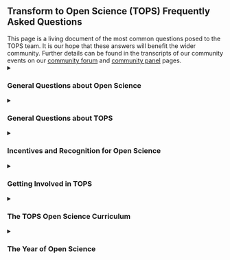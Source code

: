 <h2>Transform to Open Science (TOPS) Frequently Asked Questions </h2>
This page is a living document of the most common questions posed to the TOPS team. It is our hope that these answers will benefit the wider community. Further details can be found in the transcripts of our community events on our <a href = "https://github.com/nasa/Transform-to-Open-Science/tree/main/docs/Area1_Engagement/Community_Forums">community forum</a> and <a href = "https://github.com/nasa/Transform-to-Open-Science/tree/main/docs/Area1_Engagement/Community_Panels">community panel</a> pages.

<details> 
  <summary><h3>General Questions about Open Science</h3></summary>

  <h4>What is open-source science (OSS)?</h4>
  Open-source science is a commitment to the open sharing of software, data, and knowledge (algorithms, papers, documents, ancillary information) from the start of research activities. The principles of OSS are to make publicly funded scientific research transparent, inclusive, accessible, and reproducible. OSS is enabled by advances in technology, including collaboration tools and cloud computing. More information is available from NASA's Science Mission Directorate (SMD) Policy Document <a href = "https://science.nasa.gov/science-red/s3fs-public/atoms/files/Scientific%20Information%20policy%20SPD-41.pdf">(SPD-41)</a> on science information policy.
  
  <h4>What is the difference between open-source science and open science?</h4>
  <a href = "https://agupubs.onlinelibrary.wiley.com/doi/full/10.1029/2020EA001562">Ramachandran et al.</a> define open science as “a collaborative culture enabled by technology that empowers the open sharing of data, information, and knowledge within the scientific community and the wider public to accelerate scientific research and understanding.” The primary difference is that open-source science commits to making the scientific process open from the start of research activities rather than making research results open once the research is complete and papers are published. The commitment to conduct research in the open supports greater participation in answering fundamental scientific questions and the use of publicly funded research, data, and analysis for societal benefit.
  
  <h4>What is the difference between open-source science and open data?</h4>
 Open data are a critical component of open-source science. Other components of OSS include open documentation, publications, citizen science, challenges/prizes, open-source software, open peer review, open notebooks, and open educational resources among others.
  
  <h4>Is the lack of open science a cultural or technical issue?</h4>
 Both. Open science is more than just the open sharing of data and code. It also is a cultural shift in the scientific process that encourages collaboration among people of diverse backgrounds, including scientific field, gender, location, ethnicity, and expertise. By removing barriers to participation in the scientific process, open-source science is inherently inclusive and collaborative. NASA’s vision is to use open science principles to expand participation in the scientific process, improve reproducibility, and accelerate scientific discovery for societal benefit. Technological considerations include use of existing investments in infrastructure and mechanisms for community contributions, while limiting the proliferation of unvalidated data.
 
 <h4>Does open science mean "free" science?</h4>
 Open science is the commitment to the full, free, and open sharing of data, code and knowledge as early in the research process as possible. 
In terms of activities related to NASA’s <a href = "https://science.nasa.gov/open-science">Open-Source Science Initiative</a>, <a href = "https://science.nasa.gov/science-red/s3fs-public/atoms/files/Scientific%20Information%20policy%20SPD-41.pdf">Science Mission Directorate</a> (SMD) Policy Document (SPD-41) consolidates existing guidance for the openness and accessibility of data, software, papers, and ancillary information resulting from SMD-funded efforts
  
  <h4>What is the first step to getting involved with open science?</h4>
 The first step is to support open-source science efforts within your communities. The <a href = "https://the-turing-way.netlify.app/welcome">Turing Way</a> is a community-driven guide that provides more details on how to design open projects. TOPS is developing an open science curriculum that will become available in late 2022. The <a href ="https://en.unesco.org/science-sustainable-future/open-science/recommendation">UNESCO recommendations</a> have detailed definitions and suggestions on areas of action to support open science.
  
  <h4>What incentives and disincentives are being used to encourage open science?</h4>
 NASA awards funding based on the strength of the scientific ideas and the ability to advance those for societal benefit. Traditionally, the enterprise has awarded individuals, but without a focus on openness; incentives have been based on publishing papers in big-release journals. However, NASA will take the next year to shift incentive structures from what they have been in the past, to include incentivizing open science activities (eg. collaborations, team-building, open data, open software, and open-access publications). This shift requires NASA to engage with professional organizations, academia, etc. to make it happen and be appropriately recognized. It is important to note that this shift is not automatic but rather will require some experimentation to see what works and what does not. It is also imperative that NASA get feedback from the community to ensure the effectiveness and efficiency of its OSS efforts.
  
  <h4>How do I know that my code will not be taken without proper attribution?</h4>
 One of the principles of open science is proper attribution of previous work, collaborations, and knowledge used from various sources. Making your code open, appropriately licenced, and assigning it a DOI will help researchers track code being developed. The open development of code should make it easier to identify when people aren’t properly attributing their work. 
  
  <h4>Can you recommend some resources to help people develop their research using open science principles?</h4>
One of the goals of TOPS is to develop resources to help researchers, organizations, and citizen scientists do their work using open science practices and principles. TOPS is developing an open science curriculum that will become available in late 2022. <a href = "https://docs.google.com/forms/d/e/1FAIpQLSeb_6PdbaPYFcVwXWgMJ053Q_pF2rW2YOu51Qmrh5nWaRYc7Q/viewform">Please sign up for our newsletter to receive the latest updates!</a>.
  
  <h4>How can I advocate for open science?</h4>
A few ways to get started are: Make data non-proprietary and available in an open repository; Provide datasets in standardized formats and assign them DOIs; Develop open-source software and code, using best practices and rigorous version control, so that people can reuse it; Support community development and encourage reuse; Publish in open-access journals; Actively engage the public through storytelling (blogging, social media), hack-a-thons, and citizen science; and cite your data, software, and documentation.
  
  <h4>Can you expand a bit more on how NASA is thinking about open science in terms of the research outputs domain?</h4>
    TOPS is advocating a vision of open science in which the entire research workflow--from inception to the creation of data and software artifacts and publishing results--is as open as possible.
 
 <h4>What kind of training and educational initiatives could we implement to make open science more accessible?</h4>
  <a href = "https://github.com/nasa/Transform-to-Open-Science/tree/main/docs/Area2_Capacity_Sharing/OpenCore">OpenCore</a> is just the beginning; TOPS will announce in late 2022, the upcoming Year of Open Science which will include a comprehensive plan on engaging with the scientific community through hackathons and summer/winter schools, and at all the large science society conferences. Check out our <a href = "https://github.com/nasa/Transform-to-Open-Science/blob/main/docs/Area1_Engagement/tops_conferences.md">calendar</a> to join us!
  
   <h4>How can research and data-driven artists further science? </h4>
  One way to broaden participation is through making science more accessible and the arts are one way to do that. We hope to have a <a href = "https://www.spaceappschallenge.org/">Space Apps challenge</a> focused on STEAM initiatives to get people from all of the world thinking about this.
  
   <h4>How does citizen science connect to open science?</h4>
  We realize that the road to making open science a reality doesn’t begin and end with academics and NASA scientists. We want to reach science-interested populations too! Citizen science provides an opportunity for the general science-interested public to get involved with scientific research to address societal needs, particularly those at a regional or local level, and to advance innovation.
  
  <h4>How can data scientists and machine learning experts help further open science?</h4>
  There are open science principles that those working with code and data can incorporate into their work, even if it is not “traditional” scientific research. They can make the underlying data findable, accessible, interoperable and reusable (which is known as the <a href = "https://www.go-fair.org/fair-principles/">FAIR principles</a>). Any code which is developed should be as open as possible (e.g., open-source or white-listing); including the creation of clear documentation so that others can build on your work.

</details> 

<details> 
  <summary><h3>General Questions about TOPS</h3></summary>
  <h4>NASA TOPS is a $40M mission over 5 years. How will those funds be spent?</h4>
  TOPS is across all of NASA’s Science Mission Directorate (SMD). The majority of the funding is to support training activities to help the SMD community learn about Open Sciences. This includes training that is tailored to the needs of the scientific communities of SMD. Opportunities will be announced that are available to all directorates and the different directorates are participating in the design and development of the project. 
 
  <h4>What are the concrete objectives with the TOPS mission? What outcomes and deliverables are you pursuing?</h4>
  TOPS goals are to enable 
  <ol>
    <li> 20,000 individuals to earn an Open Science Badge, 
    <li> lead to at least five major discoveries, and 
    <li> increase participation of underrepresented groups by two-fold. 
  </ol>
 For goal 1, we will know the exact amount of people completing the course thanks to registration. For goal 2, we plan to solicit proposals in 2023 for high risk, high reward, science projects, across all of NASA science (e.g., planetary, heliophysics, astrophysics, biological and physical sciences, and Earth science), that are open from inception. These projects will be required to follow open science best practices. We will be able to measure success by whether they achieve the goals stated in their proposals, and contribute to a major advance in their field. For goal 3, we have internal metrics that we hope to make public, and can track participation by under-represented communities on NASA science teams, funded proposals, committee, and review panels. While these specific metrics may allow us to see if we reach our stated goals, we need to be able to measure our progress against our objectives as well: increasing adoption of open science and increasing participation in science by historically excluded groups. That requires a more nuanced set of metrics that we are continuing to develop. 
  
  <h4>What is the plan for collaborating across groups?</h4>
  Open-source science (OSS) is a part of open science. Open-source science is a commitment to the open sharing of software, data, and knowledge (algorithms, papers, documents, ancillary information) from the start of research activities. The principles of OSS are to make publicly funded scientific research transparent, inclusive, accessible, and reproducible. All of these aspects of open-source science are intentionally a part of open science.
  
  <h4>What does public engagement with open science look like for people who don't want to be scientists or coders?</h4></summary>
  We realize that the road to making open science a reality doesn’t begin and end with academics and NASA scientists. We want to reach science-interested populations too! Citizen science provides an opportunity for the general science-interested public to get involved with scientific research to address societal needs, particularly those at a regional or local level, and to advance innovation. 
  
  <h4>Are engagement plans aimed within the US or internationally?</h4>
  TOPS is engaging both nationally and internationally. The focus for 2023 is national in scope; yet, we continue to engage and collaborate with other international space agencies and organizations to ensure the open science reach is more broadly distributed.
  
  <h4>Have actionable plans been made to ensure that communities historically excluded from research are reached by TOPS?</h4>
  Yes; plans have been developed that include engagement and support for these communities. A core value within the TOPS team is to meet historically excluded groups where they are, and we will continue to follow through with this value for the next 5 years.  We are working to have a strong presence at conferences that focus on historically excluded groups.  We have partnered with NASA’s Minority University Research and Education Project (MUREP) to support different activities such as funding 3-year NASA internships and to develop future solicitations. Our TOPS Community Panel includes leaders in open science and is 50% women and 70% people of color.  We will also be developing further plans based on the engagement and feedback we receive. We welcome suggestions, contributions, and comments through our <a href = "https://github.com/nasa/Transform-to-Open-Science">GitHub site</a> or by contacting us directly.
  
  <h4>Is there a forum or mechanism to share experiences on open science with this community?</h4>
  The TOPS GitHub is a great source of information, and is also a great way to share experiences and ask questions. The discussion can be found at <a href = "https://github.com/nasa/Transform-to-Open-Science/discussions">https://github.com/nasa/Transform-to-Open-Science/discussions</a> .
  
  <h4>Where can I go to get more information on NASA open data policy?</h4>
  Please refer to the official website at <a href = "https://science.nasa.gov/researchers/science-data/science-information-policy">https://science.nasa.gov/researchers/science-data/science-information-policy.</a> .
  
  <h4>How does the OSTP Public Access Memorandum affect NASA's policies and activities related to Open Science?</h4>
  The 2022 memorandum titled, <a href = "https://www.whitehouse.gov/ostp/news-updates/2022/08/25/breakthroughs-for-alldelivering-equitable-access-to-americas-research/">Ensuring Free, Immediate, and Equitable Access to Federally Funded Research</a>, will take critical steps to achieve equitable delivery of Federally funded research results and data to all of America. This is a very exciting step in creating more equitable access to the incredible research NASA funds. Additionally, NASA plans to release an updated Scientific Information Policy, SPD-41a this Fall. This policy describes how scientific information (publications, data, and software produced as part of scientific research activities) produced from SMD funding is shared. The draft was released 11/2021: <a href = "https://science.nasa.gov/science-red/s3fs-public/atoms/files/draft_SMD-information-policy-v2.x.pdf">https://science.nasa.gov/researchers/science-data/science-information-policy.</a> .
  
  <h4>How will you enable open meetings? Will they all be virtual? Will funding be provided for volunteers to present at science meetings?</h4>
  We are enabling open meetings by providing an option for virtual attendance, including the ability to submit questions. We have plans to expand participation at NASA science team meetings; please subscribe to our <a href = "https://go.nasa.gov/3Lwlb87">listserv</a> to hear more.
  
  <h4>Is there a specific place in the Github repository(ies) that you shared that lists these meetings/conferences/societies?</h4></summary>
    <a href = "https://github.com/nasa/Transform-to-Open-Science/blob/main/docs/Area1_Engagement/tops_conferences.md">Please refer to the TOPS priority events for 2023 list on our GitHub.</a>
  
  <h4>How do I access the recordings of the community forum meetings?</h4>
    The recordings are available on our <a href = "https://github.com/nasa/Transform-to-Open-Science/blob/main/docs/Area1_Engagement/Community_Forums/20220609_community_forum.md">GitHub Community Forum page</a>; in addition we are posting all of the forums on the Science@NASA YouTube site, under the <a href = "https://www.youtube.com/playlist?list=PLSqpxDmgLp4FRm1-9aYx_qhw0t7VZrVFt">TOPS playlist</a>.
  
  <h4>If I declare a year of open research across disciplines at my own institution, how do you encourage us to engage with TOPS?</h4>
    Declaring a year of open research at a particular institution will depend on the type of institution. We encourage everyone to engage with TOPS as much as able and we are providing resources through our <a hreg = "https://github.com/nasa/Transform-to-Open-Science">GitHub site</a> to be able to do so.
  
  <h4>Are you coordinating this mission with the other federal US agencies that provide research funding (e.g., NSF, NOAA, DOE)?</h4>
   Formal and informal partnerships with other agencies and organizations will be announced soon! 

  <h4>Where can we get TOPS stickers and pins?</h4>
  You can visit us at conferences to find our latest educational and informational resources. We are also working on a distribution mechanism to share resources with the full community, so join our <a href = "https://go.nasa.gov/3Lwlb87">listserv</a> to stay tuned!
  
  </details>
  
  <details> 
  <summary><h3>Incentives and Recognition for Open Science</h3></summary>
  <h4>What are NASA's plans to make sure that the extra effort required to make work open is properly recognized?</h4></summary>
 There are different ways to recognize effort. First, there is financial recognition. If research is open from inception, and openness has been planned and budgeted for at the proposal stage, then being open isn’t a substantial extra effort. So, with regards to cost, the effort will be recognized by funding it in the budget. Then there is professional recognition. If one put in the effort to be open, one should certainly be recognized. There is already a lot of evidence that by being open, science has more impact and more citations. But we are planning additional specific activities to incentivize and recognize open science activities. Further, TOPS is working with partners to create awards specifically created to recognize scientific achievements in open science.
  
  <h4>How will researchers who are used to working in more closed frameworks be incentivized to share their work products?</h4>
  Many researchers adopt open science principles as they become familiar with them and as they become best practices in their community.  TOPS first goal is to increase the understanding of open science practices to support the culture shift.  SMD is also supporting incentives to adopt open science through solicitations such as the <a href = "https://nspires.nasaprs.com/external/solicitations/summary!init.do?solId=%7B0BFB6C2C-5189-507A-FB82-E5A9869DF9E4%7D&path=open">F.8 Supplement for Open Source Software</a> and also developing initiatives that support open science so that it is easy to share the scientific information that is produced.  It is important to note that this shift is not automatic; this process will require some experimentation to see what works and what does not. It is also imperative that TOPS get feedback from the community to ensure the effectiveness and efficiency of its efforts.
  
  <h4>Can we consider and incorporate published literature in the form of books, book chapters, and papers related to open science?</h4>
  Absolutely! We believe that to be successful in spreading the word on open science we need to be as visible as possible, including by publishing articles, papers, and blog posts about our successes and failures. 
  
  <h4>Can the public participate in solicitations?</h4>
  NASA solicits research proposals through Research Opportunities in Space and Earth Sciences (ROSES). More information on ROSES is available on <a href = "https://science.nasa.gov/researchers/sara/grant-solicitations">https://science.nasa.gov/researchers/sara/grant-solicitations</a>.
  
  </details>
  
  <details> 
  <summary><h3>Getting Involved in TOPS</h3></summary>
  
  <h4>Who can participate?</h4>
  Anyone with an interest in open science is welcome to participate in TOPS! <a href = "https://docs.google.com/forms/d/e/1FAIpQLSeb_6PdbaPYFcVwXWgMJ053Q_pF2rW2YOu51Qmrh5nWaRYc7Q/viewform">Sign up for the TOPS newsletter</a> to learn how to get involved and keep up-to-date with the latest TOPS activities.
  
  <h4>How can you become part of the Community Advisory Panel for TOPS?</h4>
  The <a href = "https://github.com/nasa/Transform-to-Open-Science/blob/main/docs/Area1_Engagement/Community_Panels/readme.md">Community Panel</a> for 2022 has been selected. However, each year we will have an open call for new members. Please continue to monitor the <a href = "https://github.com/nasa/Transform-to-Open-Science">GitHub</a> as all announcements will be provided there.
  
  <h4>How can students at different levels get involved?</h4>
  Anyone with an interest in open science is welcome to participate in TOPS! Sign up for the <a href = "https://docs.google.com/forms/d/e/1FAIpQLSeb_6PdbaPYFcVwXWgMJ053Q_pF2rW2YOu51Qmrh5nWaRYc7Q/viewform">TOPS newsletter</a> to keep up-to-date with the latest TOPS activities, including student internships. Contribute to the <a href = "https://github.com/nasa/Transform-to-Open-Science/discussions">discussion on our GitHub</a>. Further, the open science curriculum that TOPS is developing will be free and open for all regardless of disciplinary or education level.
  
  <h4>What specific plans do you have for outreach that will reach different communities?</h4>
    See our calendar for a <a href = "https://github.com/nasa/Transform-to-Open-Science/blob/main/docs/Area1_Engagement/tops_conferences.md">list of conferences</a> we will be attending this year and next.
  
  <h4>Is TOPS engaging with open science users across scientific domains?</h4>
  Yes! Subject matter experts for building the OpenCore stretch across scientific fields.
  
  <h4>How will TOPS ensure that everyone, working in an open-science environment, understands technologies through the same lens?</h4>
  TOPS will be releasing competitive NASA funding opportunities for add-ons to this curriculum, such as discipline-specific modules or using data in the cloud. How to effectively use different compute environments could be part of such an extension.
  
</details> 
  
  <details> 
  <summary><h3>The TOPS Open Science Curriculum</h3></summary>
  
  <h4>What is the plan for the translation of the open science curriculum into other languages?</h4>
  TOPS will be releasing competitive NASA funding opportunities for add-ons to this curriculum, such as discipline-specific modules or using data in the cloud. How to effectively use different compute environments could be part of such an extension.
  
  <h4>How are you incorporating existing educational resources (e.g. Mozilla, The Turing Way) into these modules?</h4>
  Content subject matter experts (SMEs) are bringing existing material with them to draw from and reuse. We are using existing examples, but there is an opportunity to connect these efforts while drawing on already existing material. Where existing material exists, with licensing that allows reuse, we are happy to include or reference with appropriate attribution. 
  
  <h4>Are there any plans to introduce high school students or college students to open science?</h4>
  The initial version of OpenCore will be tailored to researchers and scientists interested in further exploring open science and receiving the NASA TOPS Open Science certification. OpenCore will be free and open for all regardless of disciplinary or education level.
  
  <h4>When will the curriculum be available and will the modules be accessible online for people to complete at their own pace?</h4>
  OpenCore curricula will be available through the Open EdX platform in December 2022. We are looking to kick this off through the Year of Open Science soft launch at the American Geophysical Union 2022 Fall meeting, where we will host a series of in-person workshops. Note that you do not need to register for the Fall meeting to participate in the workshops. You can attend the workshops separately; by attending and completing the course, you will receive access to the AGU meeting for the remainder of the day. We will also have a cohort working through the virtual modules, which will remain available for you to complete at your own pace. We will be having the official Year of Open Science launch at the American Meteorological Society and American Astronomical Society January 2023 meetings.
  
  <h4>Do we have specific subject or scientific domains prioritized?</h4>
  TOPS is a NASA Science Mission Directorate initiative focused on ensuring an equal playing field for all scientists and researchers regardless of domain, tenure, or affiliation.
  
  <h4>The planned modules emphasize data and software; is there an intention to also discuss different types of compute environments?</h4>
  The hard part in designing the modules is deciding what NOT to include. Modules have to be specific enough to be useful, but general enough to appeal to those who are new to any scientific field. They have to be short enough that people make it to the end, yet engaging and easily digestible. OpenCore is just the beginning and foundation of how to do open science, please stay connected as NASA TOPS will continue to expand upon the foundational courses in the near future.
  
  <h4>Will these training targets NASA-specific considerations for using open science tools?</h4>
  The open science modules created as part of the OpenCore aim to be as inclusive of toolsets, resources, and research environments as possible.
  
  <h4>What is the curriculum advising as the mechanism for when open science collides with AI ethics (e.g. identification of informal settlements)?</h4>
  For OpenCore we discuss responsible research practices as being fully integrated into Open Science practices.  We indicate that learners should seek specific ethical behavioral expectations from their institutions, agencies, societies and other types of researcher affiliations to navigate these potential conflicts. 
  
  <h4>Is TOPS focused on supporting open source scientific computing or on open source computing that empowers science?</h4>
  TOPS will be releasing competitive NASA funding opportunities for add-ons to this curriculum such as discipline-specific modules or using data in the cloud. How to effectively use different compute environments could be part of such an extension.
  
  <h4>There is a lot of concern about data information security; what is the curriculum advising with regards to how we make the products of our research unassailable and reproducible?</h4>
  Data information security is a complex topic.  We won’t be going in depth in the OpenCore modules on security per se since that depends on the physical environment available to a researcher.  We will address the purpose for persistent identifiers, good metadata, licensing for reuse, and elements around reproducibility.
  
  <h4>Will there be a pilot phase of the OpenCore courses?</h4>
 Initial review of the OpenCore content will occur in mid-July. The initial testing of the full OpenCore will occur in October. Iterative updates will be guided by Learning Management System data analytics.
  
  <h4>Will the courses be pre-recorded? Live training? Watch videos?</h4>
 The course materials will be available online for those wishing to take the course virtually, but will also be hosted at conference workshops in-person.
  
  <h4>How might social scientists perceive, make use of, and contribute to this curriculum?</h4>
   NASA TOPS believes that to change the world, we need everyone. If you are interested in engaging with us, please reach out to our TOPS team or submit an issue or discussion on our <a href = "https://github.com/nasa/Transform-to-Open-Science">Github!</a>
  
  <h3>OpenCore Contributions</h3>
  <h4>Who will be the content creators for OpenCore?</h4>
 The content creators are open science subject matter experts in the community who were selected via a competitive, open process that was widely advertised. NASA TOPS intends on continuing to build upon the curriculum on an annual basis in support of the 5 year mission.
  
  <h4>How will AGU be selecting content experts and testers for the modules?</h4>
 If you sign up and say you want to help, we'll find a role. We had a very difficult set of criteria for evaluating content experts. Our process for the selection of the module leads resulted in an incredibly diverse group. They're very passionately engaged and, while they will help guide the content coming together, they will by no means take full responsibility for that content. We need everyone to make sure that we didn't miss anything and to ensure that what we build makes sense to every discipline and in an international context. We do have a rigorous set of review criteria; for example, we really want the language we're using to be easily translatable, for the language we use to not be offensive to anyone. The management team will be responsible for keeping modules in sync, releasing version control, change management, all the things that come with that.
  
  <h4>Can subject matter experts volunteer to contribute to the course?</h4>
 Across all of the open science topics that we are hoping to highlight, there are experts with valuable experience and content. AGU invites everyone to participate in development of the curricula as a reviewer or a tester. 
  
  <h4>Is there a plan or standards about engaging and crediting organizations who contribute to the modules significantly?</h4>
 AGU has every intention of giving everyone credit for their contribution. One of the principles of open science is proper attribution of previous work, collaborations, and knowledge used from various sources. 
  
  </details>
  
  <details>
  <summary><h3>The Year of Open Science</h3></summary>
  
  <h4>What is the Year of Open Science?</h4>
  Transform to Open Science (TOPS) is a five-year initiative designed to support scientists, agencies, organizations, and communities as they transform to an inclusive culture of open science. Many TOPS activities will be focused around 2023 as NASA’s Year of Open Science. In partnership with major scientific organizations, the Year of Open Science is designed to spark change and inspire open science engagement through events and activities that will shift the current paradigm. 
  </details>


